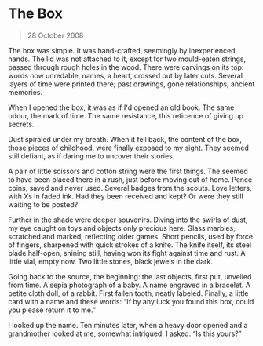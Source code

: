 # The Box

> 28 October 2008

The box was simple. It was hand-crafted, seemingly by inexperienced hands. The
lid was not attached to it, except for two mould-eaten strings, passed through
rough holes in the wood. There were carvings on its top: words now unredable,
names, a heart, crossed out by later cuts. Several layers of time were printed
there; past drawings, gone relationships, ancient memories.

When I opened the box, it was as if I'd opened an old book. The same odour, the
mark of time. The same resistance, this reticence of giving up secrets.

Dust spiraled under my breath. When it fell back, the content of the box, those
pieces of childhood, were finally exposed to my sight. They seemed still
defiant, as if daring me to uncover their stories.

A pair of little scissors and cotton string were the first things. The seemed
to have been placed there in a rush, just before moving out of home. Pence
coins, saved and never used. Several badges from the scouts. Love letters, with
Xs in faded ink. Had they been received and kept? Or were they still waiting to
be posted?

Further in the shade were deeper souvenirs. Diving into the swirls of dust, my
eye caught on toys and objects only precious here. Glass marbles, scratched and
marked, reflecting older games. Short pencils, used by force of fingers,
sharpened with quick strokes of a knife. The knife itself, its steel blade
half-open, shining still, having won its fight against time and rust. A little
vial, empty now. Two little stones, black jewels in the dark.

Going back to the source, the beginning: the last objects, first put, unveiled
from time. A sepia photograph of a baby. A name engraved in a bracelet. A
petite cloth doll, of a rabbit. First fallen tooth, neatly labeled. Finally, a
little card with a name and these words: “If by any luck you found this box,
could you please return it to me.”

I looked up the name. Ten minutes later, when a heavy door opened and a
grandmother looked at me, somewhat intrigued, I asked: “Is this yours?”
